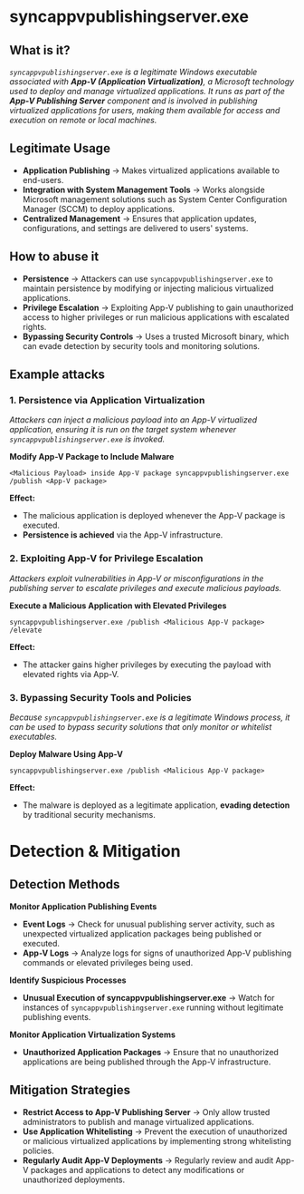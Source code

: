 # syncappvpublishingserver.exe
## What is it?
*```syncappvpublishingserver.exe``` is a legitimate Windows executable associated with **App-V (Application Virtualization)**, a Microsoft technology used to deploy and manage virtualized applications.*
*It runs as part of the **App-V Publishing Server** component and is involved in publishing virtualized applications for users, making them available for access and execution on remote or local machines.*

## Legitimate Usage
- **Application Publishing** → Makes virtualized applications available to end-users.
- **Integration with System Management Tools** → Works alongside Microsoft management solutions such as System Center Configuration Manager (SCCM) to deploy applications.
- **Centralized Management** → Ensures that application updates, configurations, and settings are delivered to users' systems.

## How to abuse it
- **Persistence** → Attackers can use ```syncappvpublishingserver.exe``` to maintain persistence by modifying or injecting malicious virtualized applications.
- **Privilege Escalation** → Exploiting App-V publishing to gain unauthorized access to higher privileges or run malicious applications with escalated rights.
- **Bypassing Security Controls** → Uses a trusted Microsoft binary, which can evade detection by security tools and monitoring solutions.

## Example attacks
### 1. Persistence via Application Virtualization
*Attackers can inject a malicious payload into an App-V virtualized application, ensuring it is run on the target system whenever ```syncappvpublishingserver.exe``` is invoked.*

**Modify App-V Package to Include Malware**

```
<Malicious Payload> inside App-V package syncappvpublishingserver.exe /publish <App-V package>
```

**Effect:**
- The malicious application is deployed whenever the App-V package is executed.
- **Persistence is achieved** via the App-V infrastructure.

### 2. Exploiting App-V for Privilege Escalation
*Attackers exploit vulnerabilities in App-V or misconfigurations in the publishing server to escalate privileges and execute malicious payloads.*

**Execute a Malicious Application with Elevated Privileges**

```
syncappvpublishingserver.exe /publish <Malicious App-V package> /elevate
```

**Effect:**
- The attacker gains higher privileges by executing the payload with elevated rights via App-V.

### 3. Bypassing Security Tools and Policies
*Because ```syncappvpublishingserver.exe``` is a legitimate Windows process, it can be used to bypass security solutions that only monitor or whitelist executables.*

**Deploy Malware Using App-V**

```
syncappvpublishingserver.exe /publish <Malicious App-V package>
```

**Effect:**
- The malware is deployed as a legitimate application, **evading detection** by traditional security mechanisms.

# Detection & Mitigation
## Detection Methods
**Monitor Application Publishing Events**
- **Event Logs** → Check for unusual publishing server activity, such as unexpected virtualized application packages being published or executed.
- **App-V Logs** → Analyze logs for signs of unauthorized App-V publishing commands or elevated privileges being used.

**Identify Suspicious Processes**
- **Unusual Execution of syncappvpublishingserver.exe** → Watch for instances of ```syncappvpublishingserver.exe``` running without legitimate publishing events.

**Monitor Application Virtualization Systems**
- **Unauthorized Application Packages** → Ensure that no unauthorized applications are being published through the App-V infrastructure.

## Mitigation Strategies
- **Restrict Access to App-V Publishing Server** → Only allow trusted administrators to publish and manage virtualized applications.
- **Use Application Whitelisting** → Prevent the execution of unauthorized or malicious virtualized applications by implementing strong whitelisting policies.
- **Regularly Audit App-V Deployments** → Regularly review and audit App-V packages and applications to detect any modifications or unauthorized deployments.
